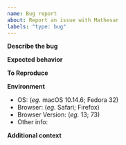 ```yaml
---
name: Bug report
about: Report an issue with Mathesar
labels: "type: bug"
---
```


**Describe the bug**
<!-- A clear and concise description of what the bug is. -->

**Expected behavior**
<!-- A clear and concise description of what you expected to happen. -->

**To Reproduce**
<!-- How can we recreate this bug? Please try to provide a Minimal, Complete, and Verifiable (http://stackoverflow.com/help/mcve) example if code-related. -->

**Environment**
 - OS: (_eg._ macOS 10.14.6; Fedora 32)
 - Browser: (_eg._ Safari; Firefox)
 - Browser Version: (_eg._ 13; 73)
 - Other info:

**Additional context**
<!-- Add any other context about the problem or screenshots here. -->
